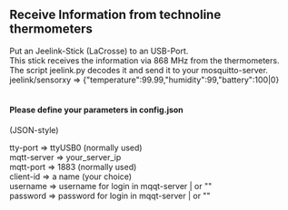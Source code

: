 <H2>Receive Information from technoline thermometers</H2>

Put an Jeelink-Stick (LaCrosse) to an USB-Port.<BR>
This stick receives the information via 868 MHz from the thermometers.<BR>
The script jeelink.py decodes it and send it to your mosquitto-server.<BR>
jeelink/sensorxy => {"temperature":99.99,"humidity":99,"battery":100|0}
<BR>
<BR>
<H4>Please define your parameters in config.json</H4>
(JSON-style)<BR>

tty-port  => ttyUSB0 (normally used)<BR>
mqtt-server => your_server_ip<BR>
mqtt-port => 1883 (normally used)<BR>
client-id => a name (your choice)<BR>
username => username for login in mqqt-server | or ""<BR>
password => password for login in mqqt-server | or ""<BR>
